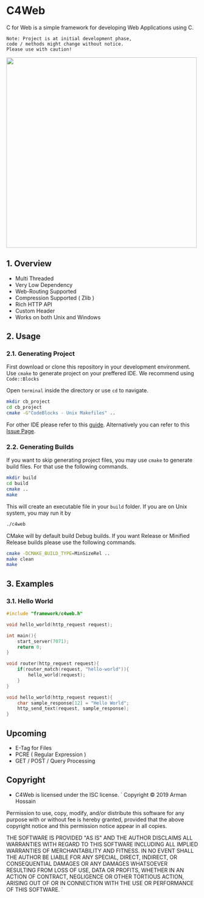 # C4Web

C for Web is a simple framework for developing Web Applications using C.

```
Note: Project is at initial development phase, 
code / methods might change without notice.
Please use with caution!
```

<img src="https://i.imgur.com/vIi6GHU.png" width="500" />

## 1. Overview

* Multi Threaded
* Very Low Dependency
* Web-Routing Supported
* Compression Supported ( Zlib )
* Rich HTTP API
* Custom Header
* Works on both Unix and Windows

## 2. Usage

### 2.1. Generating Project

First download or clone this repository in your development environment.
Use `cmake` to generate project on your preffered IDE.
We recommend using `Code::Blocks`

Open `terminal` inside the directory or use `cd` to navigate.

```bash
mkdir cb_project
cd cb_project
cmake -G"CodeBlocks - Unix Makefiles" ..
```

For other IDE please refer to this [guide](https://cmake.org/cmake/help/latest/manual/cmake-generators.7.html).
Alternatively you can refer to this [Issue Page](https://github.com/district10/cmake-templates/issues/2#issue-154178247).

### 2.2. Generating Builds

If you want to skip generating project files,
you may use `cmake` to generate build files.
For that use the following commands.

```bash
mkdir build
cd build
cmake ..
make
```

This will create an executable file in your `build` folder.
If you are on Unix system, you may run it by 

```bash
./c4web
```

CMake will by default build Debug builds.
If you want Release or Minified Release builds
please use the following commands.

```bash
cmake -DCMAKE_BUILD_TYPE=MinSizeRel ..
make clean
make
```

## 3. Examples

### 3.1. Hello World

```C
#include "framework/c4web.h"

void hello_world(http_request request);

int main(){
    start_server(7071);
    return 0;
}

void router(http_request request){
    if(router_match(request, "hello-world")){
        hello_world(request);
    }
}

void hello_world(http_request request){
    char sample_response[12] = "Hello World";
    http_send_text(request, sample_response);
}
```


## Upcoming

* E-Tag for Files
* PCRE ( Regular Expression )
* GET / POST / Query Processing


## Copyright

* C4Web is licensed under the ISC license.
`
Copyright © 2019 Arman Hossain

Permission to use, copy, modify, and/or distribute this software for any purpose with or without fee is hereby granted, provided that the above copyright notice and this permission notice appear in all copies.

THE SOFTWARE IS PROVIDED "AS IS" AND THE AUTHOR DISCLAIMS ALL WARRANTIES WITH REGARD TO THIS SOFTWARE INCLUDING ALL IMPLIED WARRANTIES OF MERCHANTABILITY AND FITNESS. IN NO EVENT SHALL THE AUTHOR BE LIABLE FOR ANY SPECIAL, DIRECT, INDIRECT, OR CONSEQUENTIAL DAMAGES OR ANY DAMAGES WHATSOEVER RESULTING FROM LOSS OF USE, DATA OR PROFITS, WHETHER IN AN ACTION OF CONTRACT, NEGLIGENCE OR OTHER TORTIOUS ACTION, ARISING OUT OF OR IN CONNECTION WITH THE USE OR PERFORMANCE OF THIS SOFTWARE.
`